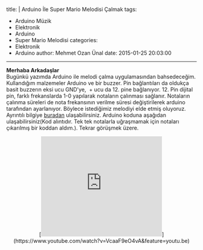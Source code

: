 title: |
  Arduino İle Super Mario Melodisi Çalmak
tags:
  - Arduino Müzik
  - Elektronik
  - Arduino
  - Super Mario Melodisi
categories:
  - Elektronik
  - Arduino
author: Mehmet Ozan Ünal
date: 2015-01-25 20:03:00
---
**Merhaba Arkadaşlar**  
Bugünkü yazımda Arduino ile melodi çalma uygulamasından bahsedeceğim. Kullandığım malzemeler Arduino ve bir buzzer. Pin bağlantıları da oldukça basit buzzerın eksi ucu GND'ye,  + ucu da 12\. pine bağlanıyor. 12\. Pin dijital pin, farklı frekanslarda 1-0 yapılarak notaların çalınması sağlanır. Notaların çalınma süreleri de nota frekansının verilme süresi değiştirilerek arduino tarafından ayarlanıyor. Böylece istediğimiz melodiyi elde etmiş oluyoruz. Ayrıntılı bilgiye [buradan](https://www.arduino.cc/en/Tutorial/Melody) ulaşabilirsiniz. Arduino koduna aşağıdan ulaşabilirsiniz(Kod alıntıdır. Tek tek notalarla uğraşmamak için notaları çıkarılmış bir koddan aldım.). Tekrar görüşmek üzere.  
<!-- more -->  

<div class="separator" style="clear: both; text-align: center;">[<iframe allowfullscreen="true" webkitallowfullscreen="true" mozallowfullscreen="true" width="320" height="266" src="https://www.youtube.com/embed/VcaaF9eO4vA?feature=player_embedded" frameborder="0"></a></div><br /><br />

```cpp
/* This example uses a piezo speaker to play melodies.  It sends  
 * a square wave of the appropriate frequency to the piezo, generating  
 * the corresponding tone.  
 *  
 * The calculation of the tones is made following the mathematical  
 * operation:  
 *  
 *       timeHigh = period / 2 = 1 / (2 * toneFrequency)  
 *  
 * where the different tones are described as in the table:  
 *  
 * note  frequency  period  timeHigh  
 * c          261 Hz          3830  1915    
 * d          294 Hz          3400  1700    
 * e          329 Hz          3038  1519    
 * f          349 Hz          2864  1432    
 * g          392 Hz          2550  1275    
 * a          440 Hz          2272  1136    
 * b          493 Hz          2028 1014   
 * C         523 Hz         1912  956  
 *  
 * https://www.arduino.cc/en/Tutorial/Melody  
 */  

int speakerPin = 12;  

int length = 295; // the number of notes  
char notes[] = "EE E CE G  g  C  g e  a b ia gEGA FG E CDb C  g e  a b ia gEGA FG E CDb  GNFR E uaC aCD GNFR E 1 11   GNFR E uaC aCD L  D C   CC C CD EC ag  CC C CDE  CC C CD EC ag  EE E CE G  g  C  g e  a b ia gEGA FG E CDb C  g e  a b ia gEGA FG E CDb EC g u aF Fa  bAAAGFEC ag  EC g u aF Fa  bF FFEDCe ec  "; // a space represents a rest  
float beats[] = { 1, 1, 1, 1, 1, 1, 1, 1, 1, 1, 2, 1, 1, 2, 1, 1, 1, 1, 2, 1, 1, 1, 1, 1, 1, 1, 1, 1, 1, 1, 1, 1, 1, 1, 1, 1, 1, 1, 1, 1, 1, 1, 2, 1, 1, 1, 1, 2,                 1, 1, 1, 1, 1, 1, 1, 1, 1, 1, 1, 1, 1, 1, 1, 1, 1, 1, 1, 1, 1, 1, 1, 2, //Page 1  
                2, 1, 1, 1, 1, 1, 1, 1, 1, 1, 1, 1, 1, 1, 1, 2, 1, 1, 1, 1, 1, 1, 1, 1, 1, 1, 1, 1, 2, 2, 1, 1, 1, 1, 1, 1, 1, 1, 1, 1, 1, 1, 1, 1, 2, 1, 1, 1, 1, 2, 1, 1, 2, 4, //Page 2  
                1, 1, 1, 1, 1, 1, 1, 1, 1, 1, 1, 1, 1, 1, 2, 1, 1, 1, 1, 1, 1, 1, 1, 4, 4, 1, 1, 1, 1, 1, 1, 1, 1, 1, 1, 1, 1, 1, 1, 2, 1, 1, 1, 1, 1, 1, 1, 1, 1, 1, 2, 1, 1, 2, //Page4  
                1, 1, 1, 1, 2, 1, 1, 1, 1, 1, 1, 1, 1, 1, 1, 1, 1, 1, 1, 1, 1, 1, 1, 1, 1, 1, 1, 1, 2, 1, 1, 1, 1, 2, 1, 1, 1, 1, 1, 1, 1, 1, 1, 1, 1, 1, 1, 1, 1, 1, 1, 1, 1, 1, 1, 1, 1, 2, //Page 5  
                1, 1, 1, 1, 2, 1, 1, 1, 1, 1, 1, 1, 1, 2, 1.3, 1.3, 1.3, 1.3, 1.3, 1.3, 1, 1, 1, 1, 1, 1, 2, 1, 1, 1, 1, 2, 1, 1, 1, 1, 1, 1, 1, 1, 2, 1, 1, 1, 1, 1.3, 1.3, 1.3, 1, 1, 1, 1, 1, 1, 2 }; //Page 6  

int tempo = 95;  

void playTone(int ton1, int duration) {  
  for (long i = 0; i < duration * 1000L; i += ton1) {  
    tone(speakerPin, ton1);  
    delayMicroseconds(ton1);  
  }  
  noTone(speakerPin);  
}  

void playNote(char note, int duration) {  
//                        c    c#   d    d#   e    f    f#   g    g#   a    a#   b  
  char names[] = { ' ',  '!', '2', '3', '4', '5', '6', '7', '8', '9', '0', '-', '=', 'c', 'd', 'e', 'f', 'g', 'a', 'b', 'C', 'D', 'E', 'F', 'G', 'A', 'B', 'i', 'N', 'R', 'u',  '1', 'L', 'k'}; // [i = b flat] [N = G flat] [R = D#] [u = g#] [1 = C oct. 5] [L = E flat]  
  int tones[] =  {   0, 1046, 138, 146, 155, 164, 174, 184, 195, 207, 220, 233, 246, 261, 293, 329, 349, 391, 440, 493, 523, 587, 659, 698, 783, 880, 987, 466, 740, 622, 415, 1046, 622u, 227};  

  // play the tone corresponding to the note name  
  for (int i = 0; i < 34; i++) {  
    if (names[i] == note) {  
      playTone(tones[i], duration);  
    }  
  }  
}  

void setup() {  
  pinMode(speakerPin, OUTPUT);  
}  

void loop() {  
  for (int i = 0; i < length; i++) 
  {  
    if (notes[i] == ' ') 
    {  
      delay(beats[i] * tempo); // rest  
    } 
    else 
    {  
      playNote(notes[i], beats[i] * tempo);  
    }  
    // pause between notes  
    delay(tempo / 2);   
  }  
}  
```

<div class="separator" style="clear: both; text-align: center;"><a href="https://2.bp.blogspot.com/-GQ1BWdKhvrw/VMUSIrXL8NI/AAAAAAAAG3M/8sZwNPs8zTc/s1600/IMG_20150121_025441.jpg" imageanchor="1" style="margin-left: 1em; margin-right: 1em;"><img border="0" src="https://2.bp.blogspot.com/-GQ1BWdKhvrw/VMUSIrXL8NI/AAAAAAAAG3M/8sZwNPs8zTc/s1600/IMG_20150121_025441.jpg" height="320" width="240" /></a><a href="https://1.bp.blogspot.com/-YMJSEIRze7Y/VMUR8x8asBI/AAAAAAAAG24/voBcVoHvyVk/s1600/IMG_20150121_025526.jpg" imageanchor="1" style="margin-left: 1em; margin-right: 1em;"><img border="0" src="https://1.bp.blogspot.com/-YMJSEIRze7Y/VMUR8x8asBI/AAAAAAAAG24/voBcVoHvyVk/s1600/IMG_20150121_025526.jpg" height="320" width="179" /></a><a href="https://3.bp.blogspot.com/-AsasLL79nZo/VMUSJBqw25I/AAAAAAAAG3Q/W9QQajOI91M/s1600/IMG_20150121_025453.jpg" imageanchor="1" style="margin-left: 1em; margin-right: 1em;"><img border="0" src="https://3.bp.blogspot.com/-AsasLL79nZo/VMUSJBqw25I/AAAAAAAAG3Q/W9QQajOI91M/s1600/IMG_20150121_025453.jpg" height="200" width="150" /></a></div><br /><br /><br /></iframe>](https://www.youtube.com/watch?v=VcaaF9eO4vA&feature=youtu.be)</div>